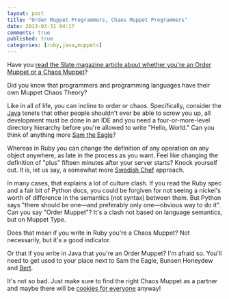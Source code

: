 ```yaml
---
layout: post
title: "Order Muppet Programmers, Chaos Muppet Programmers"
date: 2013-03-31 04:17
comments: true
published: true
categories: [ruby,java,muppets]
---
```

Have you <a href="http://www.slate.com/articles/life/low_concept/2012/06/what_kind_of_muppet_are_you_chaos_or_order_.html">read the Slate magazine article about whether you're an Order Muppet or a Chaos Muppet</a>?

Did you know that programmers and programming languages have their own Muppet Chaos Theory?

Like in all of life, you can incline to order or chaos.  Specifically, consider the <a href="http://www.youtube.com/watch?v=4p2EjTbBYoQ">Java</a> tenets that other people shouldn't ever be able to screw you up, all development must be done in an IDE and you need a four-or-more-level directory hierarchy before you're allowed to write "Hello, World."  Can you think of anything more <a href="http://www.youtube.com/watch?v=skkM2zPFPy0">Sam the Eagle</a>?

Whereas in Ruby you can change the definition of any operation on any object anywhere, as late in the process as you want.  Feel like changing the definition of "plus" fifteen minutes after your server starts?  Knock yourself out.  It is, let us say, a somewhat more <a href="http://www.youtube.com/watch?v=sY_Yf4zz-yo">Swedish Chef</a> approach.

In many cases, that explains a lot of culture clash.  If you read the Ruby spec and a fair bit of Python docs, you could be forgiven for not seeing a nickel's worth of difference in the semantics (not syntax) between them.  But Python says "there should be one—and preferably only one—obvious way to do it".  Can you say "Order Muppet"?  It's a clash not based on language semantics, but on Muppet Type.

Does that mean if you write in Ruby you're a Chaos Muppet?  Not necessarily, but it's a good indicator.

Or that if you write in Java that you're an Order Muppet?  I'm afraid so.  You'll need to get used to your place next to Sam the Eagle, Bunsen Honeydew and <a href="http://www.youtube.com/watch?v=kk1Y4xo4XJ4">Bert</a>.

It's not so bad.  Just make sure to find the right Chaos Muppet as a partner and maybe there will be <a href="http://www.youtube.com/watch?v=YpozspIMH9E">cookies for everyone</a> anyway!

